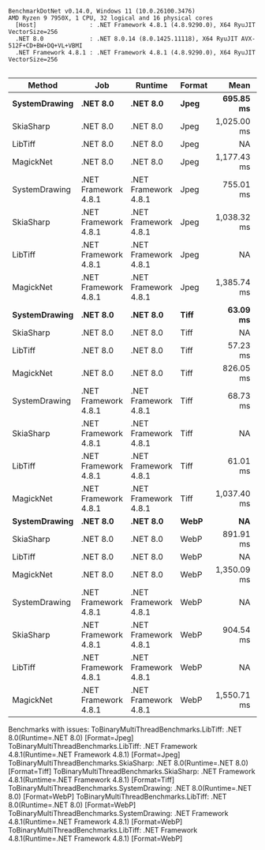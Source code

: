 ```

BenchmarkDotNet v0.14.0, Windows 11 (10.0.26100.3476)
AMD Ryzen 9 7950X, 1 CPU, 32 logical and 16 physical cores
  [Host]               : .NET Framework 4.8.1 (4.8.9290.0), X64 RyuJIT VectorSize=256
  .NET 8.0             : .NET 8.0.14 (8.0.1425.11118), X64 RyuJIT AVX-512F+CD+BW+DQ+VL+VBMI
  .NET Framework 4.8.1 : .NET Framework 4.8.1 (4.8.9290.0), X64 RyuJIT VectorSize=256


```
| Method        | Job                  | Runtime              | Format | Mean        | Error     | StdDev    | Gen0       | Gen1       | Gen2       | Allocated     |
|-------------- |--------------------- |--------------------- |------- |------------:|----------:|----------:|-----------:|-----------:|-----------:|--------------:|
| **SystemDrawing** | **.NET 8.0**             | **.NET 8.0**             | **Jpeg**   |   **695.85 ms** | **13.876 ms** | **27.390 ms** |          **-** |          **-** |          **-** |     **129.79 KB** |
| SkiaSharp     | .NET 8.0             | .NET 8.0             | Jpeg   | 1,025.00 ms | 20.280 ms | 57.860 ms |          - |          - |          - |     148.54 KB |
| LibTiff       | .NET 8.0             | .NET 8.0             | Jpeg   |          NA |        NA |        NA |         NA |         NA |         NA |            NA |
| MagickNet     | .NET 8.0             | .NET 8.0             | Jpeg   | 1,177.43 ms | 22.959 ms | 21.476 ms | 12000.0000 | 12000.0000 | 12000.0000 |  3397483.6 KB |
| SystemDrawing | .NET Framework 4.8.1 | .NET Framework 4.8.1 | Jpeg   |   755.01 ms | 14.924 ms | 29.804 ms | 13000.0000 |          - |          - |   82907.98 KB |
| SkiaSharp     | .NET Framework 4.8.1 | .NET Framework 4.8.1 | Jpeg   | 1,038.32 ms | 10.725 ms | 10.032 ms |          - |          - |          - |        248 KB |
| LibTiff       | .NET Framework 4.8.1 | .NET Framework 4.8.1 | Jpeg   |          NA |        NA |        NA |         NA |         NA |         NA |            NA |
| MagickNet     | .NET Framework 4.8.1 | .NET Framework 4.8.1 | Jpeg   | 1,385.74 ms | 27.166 ms | 30.195 ms |  7000.0000 |  7000.0000 |  7000.0000 | 3397748.29 KB |
| **SystemDrawing** | **.NET 8.0**             | **.NET 8.0**             | **Tiff**   |    **63.09 ms** |  **1.259 ms** |  **2.892 ms** |          **-** |          **-** |          **-** |      **26.83 KB** |
| SkiaSharp     | .NET 8.0             | .NET 8.0             | Tiff   |          NA |        NA |        NA |         NA |         NA |         NA |            NA |
| LibTiff       | .NET 8.0             | .NET 8.0             | Tiff   |    57.23 ms |  0.300 ms |  0.281 ms |  1538.4615 |  1153.8462 |          - |   24989.33 KB |
| MagickNet     | .NET 8.0             | .NET 8.0             | Tiff   |   826.05 ms | 16.088 ms | 20.346 ms | 13000.0000 | 13000.0000 | 13000.0000 | 3397463.29 KB |
| SystemDrawing | .NET Framework 4.8.1 | .NET Framework 4.8.1 | Tiff   |    68.73 ms |  0.796 ms |  0.705 ms |  2222.2222 |          - |          - |   14029.69 KB |
| SkiaSharp     | .NET Framework 4.8.1 | .NET Framework 4.8.1 | Tiff   |          NA |        NA |        NA |         NA |         NA |         NA |            NA |
| LibTiff       | .NET Framework 4.8.1 | .NET Framework 4.8.1 | Tiff   |    61.01 ms |  0.377 ms |  0.353 ms |  4100.0000 |  1800.0000 |          - |   25594.15 KB |
| MagickNet     | .NET Framework 4.8.1 | .NET Framework 4.8.1 | Tiff   | 1,037.40 ms | 20.555 ms | 34.903 ms |  9000.0000 |  9000.0000 |  9000.0000 | 3397778.18 KB |
| **SystemDrawing** | **.NET 8.0**             | **.NET 8.0**             | **WebP**   |          **NA** |        **NA** |        **NA** |         **NA** |         **NA** |         **NA** |            **NA** |
| SkiaSharp     | .NET 8.0             | .NET 8.0             | WebP   |   891.91 ms | 17.785 ms | 47.472 ms |          - |          - |          - |     148.54 KB |
| LibTiff       | .NET 8.0             | .NET 8.0             | WebP   |          NA |        NA |        NA |         NA |         NA |         NA |            NA |
| MagickNet     | .NET 8.0             | .NET 8.0             | WebP   | 1,350.09 ms | 26.905 ms | 27.629 ms | 13000.0000 | 13000.0000 | 13000.0000 | 3397481.12 KB |
| SystemDrawing | .NET Framework 4.8.1 | .NET Framework 4.8.1 | WebP   |          NA |        NA |        NA |         NA |         NA |         NA |            NA |
| SkiaSharp     | .NET Framework 4.8.1 | .NET Framework 4.8.1 | WebP   |   904.54 ms |  9.779 ms |  9.148 ms |          - |          - |          - |        248 KB |
| LibTiff       | .NET Framework 4.8.1 | .NET Framework 4.8.1 | WebP   |          NA |        NA |        NA |         NA |         NA |         NA |            NA |
| MagickNet     | .NET Framework 4.8.1 | .NET Framework 4.8.1 | WebP   | 1,550.71 ms | 29.745 ms | 40.715 ms | 10000.0000 | 10000.0000 | 10000.0000 | 3397761.29 KB |

Benchmarks with issues:
  ToBinaryMultiThreadBenchmarks.LibTiff: .NET 8.0(Runtime=.NET 8.0) [Format=Jpeg]
  ToBinaryMultiThreadBenchmarks.LibTiff: .NET Framework 4.8.1(Runtime=.NET Framework 4.8.1) [Format=Jpeg]
  ToBinaryMultiThreadBenchmarks.SkiaSharp: .NET 8.0(Runtime=.NET 8.0) [Format=Tiff]
  ToBinaryMultiThreadBenchmarks.SkiaSharp: .NET Framework 4.8.1(Runtime=.NET Framework 4.8.1) [Format=Tiff]
  ToBinaryMultiThreadBenchmarks.SystemDrawing: .NET 8.0(Runtime=.NET 8.0) [Format=WebP]
  ToBinaryMultiThreadBenchmarks.LibTiff: .NET 8.0(Runtime=.NET 8.0) [Format=WebP]
  ToBinaryMultiThreadBenchmarks.SystemDrawing: .NET Framework 4.8.1(Runtime=.NET Framework 4.8.1) [Format=WebP]
  ToBinaryMultiThreadBenchmarks.LibTiff: .NET Framework 4.8.1(Runtime=.NET Framework 4.8.1) [Format=WebP]
